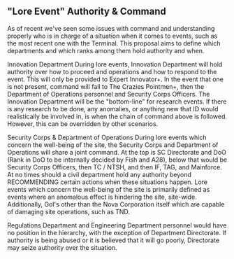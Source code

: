 ## "Lore Event" Authority & Command

As of recent we've seen some issues with command and understanding properly who is in charge of a situation when it comes to events, such as the most recent one with the Terminal.
This proposal aims to define which departments and which ranks among them hold authority and when.

Innovation Department
During lore events, Innovation Department will hold authority over how to proceed and operations and how to respond to the event. This will only be provided to Expert Innovator+. In the event that one is not present, command will fall to The Crazies Pointmen+, then the Department of Operations personnel and Security Corps Officers.
The Innovation Department will be the "bottom-line" for research events. If there is any research to be done, any anomalies, or anything new that ID would realistically be involved in, is when the chain of command above is followed. However, this can be overridden by other scenarios.

Security Corps & Department of Operations
During lore events which concern the well-being of the site, the Security Corps and Department of Operations will share a joint command. At the top is SC Directorate and DoO (Rank in DoO to be internally decided by Fish and A28), below that would be Security Corps Officers, then TC / NTSH, and then IF, TAG, and Mainforce.
At no times should a civil department hold any authority beyond RECOMMENDING certain actions when these situations happen. Lore events which concern the well-being of the site is primarily defined as events where an anomalous effect is hindering the site, site-wide. Additionally, GoI's other than the Nova Corporation itself which are capable of damaging site operations, such as TND.

Regulations Department and Engineering Department personnel would have no position in the hierarchy, with the exception of Department Directorate. If authority is being abused or it is believed that it will go poorly, Directorate may seize authority over the situation.
